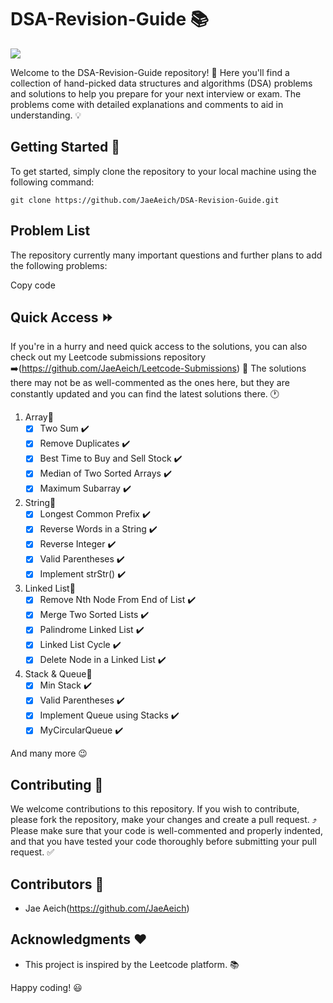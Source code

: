 # DSA-Revision-Guide :books:

![](https://images.pexels.com/photos/270348/pexels-photo-270348.jpeg?auto=compress&cs=tinysrgb&w=1260&h=750&dpr=1)

Welcome to the DSA-Revision-Guide repository! :tada: Here you'll find a collection of hand-picked data structures and algorithms (DSA) problems and solutions to help you prepare for your next interview or exam. The problems come with detailed explanations and comments to aid in understanding. :bulb:

## Getting Started :rocket:

To get started, simply clone the repository to your local machine using the following command:
```
git clone https://github.com/JaeAeich/DSA-Revision-Guide.git
```


## Problem List

The repository currently many important questions and further plans to add the following problems:

Copy code
## Quick Access :fast_forward:

If you're in a hurry and need quick access to the solutions, you can also check out my Leetcode submissions
repository :arrow_right:(https://github.com/JaeAeich/Leetcode-Submissions) :wrench: The solutions there may
not be as well-commented as the ones here, but they are constantly updated and you can find the latest solutions there. :clock1:

1. Array:page_with_curl:
    - [x]  Two Sum :heavy_check_mark:
    - [x]  Remove Duplicates :heavy_check_mark:
    - [x]  Best Time to Buy and Sell Stock :heavy_check_mark:
    - [x]  Median of Two Sorted Arrays :heavy_check_mark:
    - [x]  Maximum Subarray :heavy_check_mark:
2. String:page_with_curl:
    - [x]  Longest Common Prefix :heavy_check_mark:
    - [x]  Reverse Words in a String :heavy_check_mark:
    - [x]  Reverse Integer :heavy_check_mark:
    - [x]  Valid Parentheses :heavy_check_mark:
    - [x]  Implement strStr() :heavy_check_mark:
3. Linked List:page_with_curl:
    - [x]  Remove Nth Node From End of List :heavy_check_mark:
    - [x]  Merge Two Sorted Lists :heavy_check_mark:
    - [x]  Palindrome Linked List :heavy_check_mark:
    - [x]  Linked List Cycle :heavy_check_mark:
    - [x]  Delete Node in a Linked List :heavy_check_mark:
4. Stack & Queue:page_with_curl:
    - [x]  Min Stack :heavy_check_mark:
    - [x]  Valid Parentheses :heavy_check_mark:
    - [x]  Implement Queue using Stacks :heavy_check_mark:
    - [x]  MyCircularQueue :heavy_check_mark:
    
 And many more :wink:

## Contributing :handshake:

We welcome contributions to this repository. If you wish to contribute, please fork the repository, make your changes and create a pull request. :arrow_heading_up: Please make sure that your code is well-commented and properly indented, and that you have tested your code thoroughly before submitting your pull request. :white_check_mark:

## Contributors :busts_in_silhouette:

- Jae Aeich(https://github.com/JaeAeich)

## Acknowledgments :heart:

- This project is inspired by the Leetcode platform. :books:

Happy coding! :smiley:
